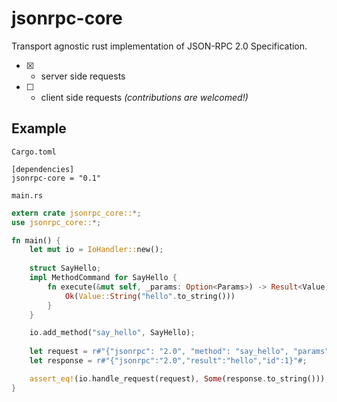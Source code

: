 # jsonrpc-core
Transport agnostic rust implementation of JSON-RPC 2.0 Specification.

- [x] - server side requests
- [ ] - client side requests *(contributions are welcomed!)*

## Example

`Cargo.toml`


```
[dependencies]
jsonrpc-core = "0.1"
```

`main.rs`

```rust
extern crate jsonrpc_core::*;
use jsonrpc_core::*;

fn main() {
	let mut io = IoHandler::new();
	
	struct SayHello;
	impl MethodCommand for SayHello {
		fn execute(&mut self, _params: Option<Params>) -> Result<Value, Error> {
			Ok(Value::String("hello".to_string()))
		}
	}

	io.add_method("say_hello", SayHello);
	
	let request = r#"{"jsonrpc": "2.0", "method": "say_hello", "params": [42, 23], "id": 1}"#;
	let response = r#"{"jsonrpc":"2.0","result":"hello","id":1}"#;

	assert_eq!(io.handle_request(request), Some(response.to_string()));
}
```

